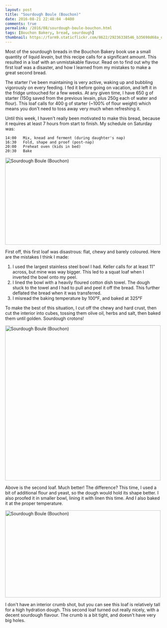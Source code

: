 ```yaml
---
layout: post
title: "Sourdough Boule (Bouchon)"
date: 2016-08-21 22:48:04 -0400
comments: true
permalink: /2016/08/sourdough-boule-bouchon.html
tags: [Bouchon Bakery, bread, sourdough]
thumbnail: https://farm9.staticflickr.com/8622/29236338546_b35698d68a_q.jpg
---
```


Most of the sourdough breads in the Bouchon Bakery book use a small
quantity of liquid _levain_, but this recipe calls for a significant
amount.  This resulted in a loaf with an unmistakable flavour. Read
on to find out why the first loaf was a disaster, and how I learned
from my mistakes to make a great second bread.

The starter I've been maintaining is very active, waking up and
bubbling vigorously on every feeding. I fed it before going on
vacation, and left it in the fridge untouched for a few weeks.
At any given time, I have 650 g of starter (150g saved from the
previous levain, plus 250g each of water and flour). This loaf
calls for 400 g of starter (~100% of flour weight) which means you
don't need to toss away very much when refreshing it. 

Until this week, I haven't really been motivated to make this bread,
because it requires at least 7 hours from start to finish. 
My schedule on Saturday was:

    14:00   Mix, knead and ferment (during daughter's nap)
    16:30   Fold, shape and proof (post-nap)
    20:00   Preheat oven (kids in bed)
    20:30   Bake 

<a data-flickr-embed="true"  href="https://www.flickr.com/photos/gnuf/29191944631/in/dateposted/" title="Sourdough Boule (Bouchon)"><img src="https://c8.staticflickr.com/9/8064/29191944631_d14761ab43.jpg" width="500" height="281" alt="Sourdough Boule (Bouchon)"></a><script async src="//embedr.flickr.com/assets/client-code.js" charset="utf-8"></script>

First off, this first loaf was disastrous: flat, chewy and barely
coloured. Here are the mistakes I think I made:

1. I used the largest stainless steel bowl I had. Keller calls for
at least 11" across, but mine was way bigger. This led to a squat loaf
when I inverted the bowl onto my peel.
1. I lined the bowl with a heavily floured cotton dish towel. The dough 
stuck to the towel and I had to pull and peel it off the bread. This 
further deflated the bread when it was transferred.
1. I misread the baking temperature by 100°F, and baked at 325°F

To make the best of this situation, I cut off the chewy and hard crust,
then cut the interior into cubes, tossing them olive oil, herbs and salt,
then baked them until golden. Sourdough crotons!

<a data-flickr-embed="true"  href="https://www.flickr.com/photos/gnuf/29236338546/in/photostream/" title="Sourdough Boule (Bouchon)"><img src="https://c3.staticflickr.com/9/8622/29236338546_b35698d68a.jpg" width="500" height="500" alt="Sourdough Boule (Bouchon)"></a><script async src="//embedr.flickr.com/assets/client-code.js" charset="utf-8"></script>

Above is the second loaf. Much better! The difference? This time, I used 
a bit of additional flour and yeast, so the dough would hold its
shape better. I also proofed it in smaller bowl, lining it with
linen this time. And I also baked it at the proper temperature.

<a data-flickr-embed="true"  href="https://www.flickr.com/photos/gnuf/29191946611/in/photostream/" title="Sourdough Boule (Bouchon)"><img src="https://c4.staticflickr.com/9/8252/29191946611_1ffaf865be.jpg" width="500" height="281" alt="Sourdough Boule (Bouchon)"></a><script async src="//embedr.flickr.com/assets/client-code.js" charset="utf-8"></script>

I don't have an interior crumb shot, but you can see this loaf is relatively 
tall for a high hydration dough. This second loaf turned out really nicely,
with a decent sourdough flavour. The crumb is a bit tight, and doesn't have
very big holes.

